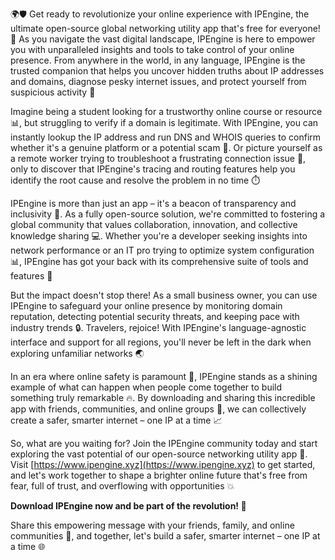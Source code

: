 🌍🛡️ Get ready to revolutionize your online experience with IPEngine, the ultimate open-source global networking utility app that's free for everyone! 📡 As you navigate the vast digital landscape, IPEngine is here to empower you with unparalleled insights and tools to take control of your online presence. From anywhere in the world, in any language, IPEngine is the trusted companion that helps you uncover hidden truths about IP addresses and domains, diagnose pesky internet issues, and protect yourself from suspicious activity 🚀

Imagine being a student looking for a trustworthy online course or resource 📊, but struggling to verify if a domain is legitimate. With IPEngine, you can instantly lookup the IP address and run DNS and WHOIS queries to confirm whether it's a genuine platform or a potential scam 🤔. Or picture yourself as a remote worker trying to troubleshoot a frustrating connection issue 🔧, only to discover that IPEngine's tracing and routing features help you identify the root cause and resolve the problem in no time ⏱️

IPEngine is more than just an app – it's a beacon of transparency and inclusivity 🌈. As a fully open-source solution, we're committed to fostering a global community that values collaboration, innovation, and collective knowledge sharing 💻. Whether you're a developer seeking insights into network performance or an IT pro trying to optimize system configuration 📊, IPEngine has got your back with its comprehensive suite of tools and features 🔧

But the impact doesn't stop there! As a small business owner, you can use IPEngine to safeguard your online presence by monitoring domain reputation, detecting potential security threats, and keeping pace with industry trends 🔒. Travelers, rejoice! With IPEngine's language-agnostic interface and support for all regions, you'll never be left in the dark when exploring unfamiliar networks 🌏

In an era where online safety is paramount 💪, IPEngine stands as a shining example of what can happen when people come together to build something truly remarkable 🔥. By downloading and sharing this incredible app with friends, communities, and online groups 👫, we can collectively create a safer, smarter internet – one IP at a time 📈

So, what are you waiting for? Join the IPEngine community today and start exploring the vast potential of our open-source networking utility app 🚀. Visit [https://www.ipengine.xyz](https://www.ipengine.xyz) to get started, and let's work together to shape a brighter online future that's free from fear, full of trust, and overflowing with opportunities 💥

**Download IPEngine now and be part of the revolution! 🔔**

Share this empowering message with your friends, family, and online communities 📱, and together, let's build a safer, smarter internet – one IP at a time 🌐